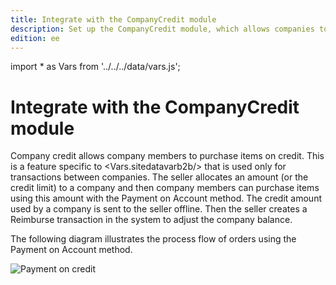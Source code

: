 ```yaml
---
title: Integrate with the CompanyCredit module
description: Set up the CompanyCredit module, which allows companies to make purchases on credit.
edition: ee
---
```


import * as Vars from '../../../data/vars.js';

# Integrate with the CompanyCredit module

Company credit allows company members to purchase items on credit. This is a feature specific to <Vars.sitedatavarb2b/> that is used only for transactions between companies. The seller allocates an amount (or the credit limit) to a company and then company members can purchase items using this amount with the Payment on Account method. The credit amount used by a company is sent to the seller offline. Then the seller creates a Reimburse transaction in the system to adjust the company balance.

The following diagram illustrates the process flow of orders using the Payment on Account method.

![Payment on credit](/../../_images/payment-on-credit.png)
